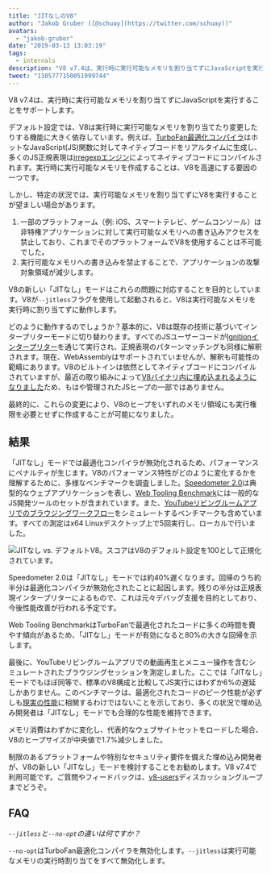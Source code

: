 ```yaml
---
title: "JITなしのV8"
author: "Jakob Gruber ([@schuay](https://twitter.com/schuay))"
avatars: 
  - "jakob-gruber"
date: "2019-03-13 13:03:19"
tags: 
  - internals
description: "V8 v7.4は、実行時に実行可能なメモリを割り当てずにJavaScriptを実行することをサポートします。"
tweet: "1105777150051999744"
---
```

V8 v7.4は、実行時に実行可能なメモリを割り当てずにJavaScriptを実行することをサポートします。

デフォルト設定では、V8は実行時に実行可能なメモリを割り当てたり変更したりする機能に大きく依存しています。例えば、[TurboFan最適化コンパイラ](/blog/turbofan-jit)はホットなJavaScript(JS)関数に対してネイティブコードをリアルタイムに生成し、多くのJS正規表現は[irregexpエンジン](https://blog.chromium.org/2009/02/irregexp-google-chromes-new-regexp.html)によってネイティブコードにコンパイルされます。実行時に実行可能なメモリを作成することは、V8を高速にする要因の一つです。

<!--truncate-->
しかし、特定の状況では、実行可能なメモリを割り当てずにV8を実行することが望ましい場合があります。

1. 一部のプラットフォーム（例: iOS、スマートテレビ、ゲームコンソール）は非特権アプリケーションに対して実行可能なメモリへの書き込みアクセスを禁止しており、これまでそのプラットフォームでV8を使用することは不可能でした。
1. 実行可能なメモリへの書き込みを禁止することで、アプリケーションの攻撃対象領域が減少します。

V8の新しい「JITなし」モードはこれらの問題に対応することを目的としています。V8が`--jitless`フラグを使用して起動されると、V8は実行可能なメモリを実行時に割り当てずに動作します。

どのように動作するのでしょうか？基本的に、V8は既存の技術に基づいてインタープリターモードに切り替わります。すべてのJSユーザーコードが[Ignitionインタープリター](/blog/ignition-interpreter)を通じて実行され、正規表現のパターンマッチングも同様に解釈されます。現在、WebAssemblyはサポートされていませんが、解釈も可能性の範疇にあります。V8のビルトインは依然としてネイティブコードにコンパイルされていますが、最近の取り組みによって[V8バイナリ内に埋め込まれるようになりました](/blog/embedded-builtins)ため、もはや管理されたJSヒープの一部ではありません。

最終的に、これらの変更により、V8のヒープをいずれのメモリ領域にも実行権限を必要とせずに作成することが可能になりました。

## 結果

「JITなし」モードでは最適化コンパイラが無効化されるため、パフォーマンスにペナルティが生じます。V8のパフォーマンス特性がどのように変化するかを理解するために、多様なベンチマークを調査しました。[Speedometer 2.0](/blog/speedometer-2)は典型的なウェブアプリケーションを表し、[Web Tooling Benchmark](/blog/web-tooling-benchmark)には一般的なJS開発ツールのセットが含まれています。また、[YouTubeリビングルームアプリでのブラウジングワークフロー](https://chromeperf.appspot.com/report?sid=518c637ffa0961f965afe51d06979375467b12b87e72061598763e5a36876306)をシミュレートするベンチマークも含めています。すべての測定はx64 Linuxデスクトップ上で5回実行し、ローカルで行いました。

![JITなし vs. デフォルトV8。スコアはV8のデフォルト設定を100として正規化されています。](/_img/jitless/benchmarks.svg)

Speedometer 2.0は「JITなし」モードでは約40%遅くなります。回帰のうち約半分は最適化コンパイラが無効化されたことに起因します。残りの半分は正規表現インタープリターによるもので、これは元々デバッグ支援を目的としており、今後性能改善が行われる予定です。

Web Tooling BenchmarkはTurboFanで最適化されたコードに多くの時間を費やす傾向があるため、「JITなし」モードが有効になると80%の大きな回帰を示します。

最後に、YouTubeリビングルームアプリでの動画再生とメニュー操作を含むシミュレートされたブラウジングセッションを測定しました。ここでは「JITなし」モードでもほぼ同等で、標準のV8構成と比較してJS実行にはわずか6%の遅延しかありません。このベンチマークは、最適化されたコードのピーク性能が必ずしも[現実の性能](/blog/real-world-performance)に相関するわけではないことを示しており、多くの状況で埋め込み開発者は「JITなし」モードでも合理的な性能を維持できます。

メモリ消費はわずかに変化し、代表的なウェブサイトセットをロードした場合、V8のヒープサイズが中央値で1.7%減少しました。

制限のあるプラットフォームや特別なセキュリティ要件を備えた埋め込み開発者が、V8の新しい「JITなし」モードを検討することをお勧めします。V8 v7.4で利用可能です。ご質問やフィードバックは、[v8-users](https://groups.google.com/forum/#!forum/v8-users)ディスカッショングループまでどうぞ。

## FAQ

*`--jitless`と`--no-opt`の違いは何ですか？*

`--no-opt`はTurboFan最適化コンパイラを無効化します。`--jitless`は実行可能なメモリの実行時割り当てをすべて無効化します。
